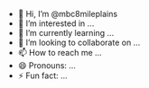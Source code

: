 - 👋 Hi, I’m @mbc8mileplains
- 👀 I’m interested in ...
- 🌱 I’m currently learning ...
- 💞️ I’m looking to collaborate on ...
- 📫 How to reach me ...
- 😄 Pronouns: ...
- ⚡ Fun fact: ...

<!---
mbc8mileplains/mbc8mileplains is a ✨ special ✨ repository because its `README.md` (this file) appears on your GitHub profile.
You can click the Preview link to take a look at your changes.
--->

